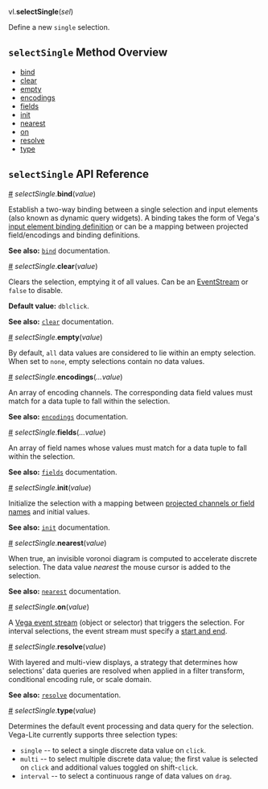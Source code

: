 vl.<b>selectSingle</b>(<em>sel</em>)

Define a new <code>single</code> selection.

## <code>selectSingle</code> Method Overview

* <a href="#bind">bind</a>
* <a href="#clear">clear</a>
* <a href="#empty">empty</a>
* <a href="#encodings">encodings</a>
* <a href="#fields">fields</a>
* <a href="#init">init</a>
* <a href="#nearest">nearest</a>
* <a href="#on">on</a>
* <a href="#resolve">resolve</a>
* <a href="#type">type</a>

## <code>selectSingle</code> API Reference

<a id="bind" href="#bind">#</a>
<em>selectSingle</em>.<b>bind</b>(<em>value</em>)

Establish a two-way binding between a single selection and input elements
(also known as dynamic query widgets). A binding takes the form of
Vega's [input element binding definition](https://vega.github.io/vega/docs/signals/#bind)
or can be a mapping between projected field/encodings and binding definitions.

__See also:__ [`bind`](https://vega.github.io/vega-lite/docs/bind.html) documentation.

<a id="clear" href="#clear">#</a>
<em>selectSingle</em>.<b>clear</b>(<em>value</em>)

Clears the selection, emptying it of all values. Can be an
[EventStream](https://vega.github.io/vega/docs/event-streams/) or `false` to disable.

__Default value:__ `dblclick`.

__See also:__ [`clear`](https://vega.github.io/vega-lite/docs/clear.html) documentation.

<a id="empty" href="#empty">#</a>
<em>selectSingle</em>.<b>empty</b>(<em>value</em>)

By default, `all` data values are considered to lie within an empty selection.
When set to `none`, empty selections contain no data values.

<a id="encodings" href="#encodings">#</a>
<em>selectSingle</em>.<b>encodings</b>(<em>...value</em>)

An array of encoding channels. The corresponding data field values
must match for a data tuple to fall within the selection.

__See also:__ [`encodings`](https://vega.github.io/vega-lite/docs/project.html) documentation.

<a id="fields" href="#fields">#</a>
<em>selectSingle</em>.<b>fields</b>(<em>...value</em>)

An array of field names whose values must match for a data tuple to
fall within the selection.

__See also:__ [`fields`](https://vega.github.io/vega-lite/docs/project.html) documentation.

<a id="init" href="#init">#</a>
<em>selectSingle</em>.<b>init</b>(<em>value</em>)

Initialize the selection with a mapping between [projected channels or field names](https://vega.github.io/vega-lite/docs/project.html) and initial values.

__See also:__ [`init`](https://vega.github.io/vega-lite/docs/init.html) documentation.

<a id="nearest" href="#nearest">#</a>
<em>selectSingle</em>.<b>nearest</b>(<em>value</em>)

When true, an invisible voronoi diagram is computed to accelerate discrete
selection. The data value _nearest_ the mouse cursor is added to the selection.

__See also:__ [`nearest`](https://vega.github.io/vega-lite/docs/nearest.html) documentation.

<a id="on" href="#on">#</a>
<em>selectSingle</em>.<b>on</b>(<em>value</em>)

A [Vega event stream](https://vega.github.io/vega/docs/event-streams/) (object or selector) that triggers the selection.
For interval selections, the event stream must specify a [start and end](https://vega.github.io/vega/docs/event-streams/#between-filters).

<a id="resolve" href="#resolve">#</a>
<em>selectSingle</em>.<b>resolve</b>(<em>value</em>)

With layered and multi-view displays, a strategy that determines how
selections' data queries are resolved when applied in a filter transform,
conditional encoding rule, or scale domain.

__See also:__ [`resolve`](https://vega.github.io/vega-lite/docs/selection-resolve.html) documentation.

<a id="type" href="#type">#</a>
<em>selectSingle</em>.<b>type</b>(<em>value</em>)

Determines the default event processing and data query for the selection. Vega-Lite currently supports three selection types:

- `single` -- to select a single discrete data value on `click`.
- `multi` -- to select multiple discrete data value; the first value is selected on `click` and additional values toggled on shift-`click`.
- `interval` -- to select a continuous range of data values on `drag`.

